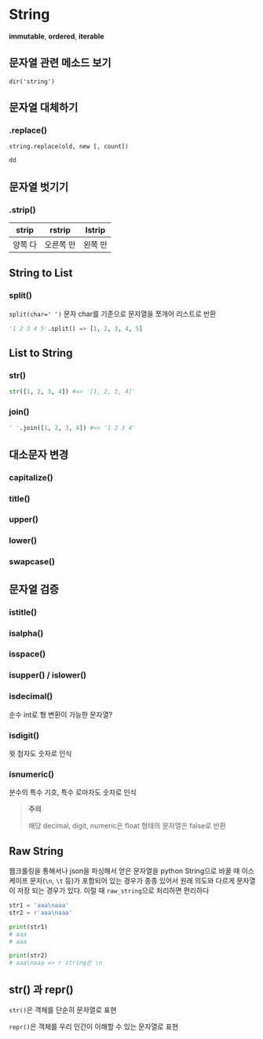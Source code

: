 # String

**immutable**, **ordered**, **iterable**



## 문자열 관련 메소드 보기

`dir('string')`



## 문자열 대체하기



### .replace()

`string.replace(old, new [, count])`



```python
dd
```



## 문자열 벗기기



### .strip()

| strip   | rstrip    | lstrip  |
| ------- | --------- | ------- |
| 양쪽 다 | 오른쪽 만 | 왼쪽 만 |







## String to List

### split()

`split(char=' ')` 문자 char를 기준으로 문자열을 쪼개어 리스트로 반환

```python
'1 2 3 4 5'.split() => [1, 2, 3, 4, 5]
```



## List to String

### str()

```python
str([1, 2, 3, 4]) #=> '[1, 2, 3, 4]'
```



### join()

```python
' '.join([1, 2, 3, 4]) #=> '1 2 3 4'
```



## 대소문자 변경

### capitalize()

### title()

### upper()

### lower()

### swapcase()



## 문자열 검증

### istitle()

### isalpha()

### isspace()

### isupper() / islower()





### isdecimal()

순수 int로 형 변환이 가능한 문자열?

### isdigit()

윗 첨자도 숫자로 인식

### isnumeric()

분수의 특수 기호, 특수 로마자도 숫자로 인식



> **주의**
>
> 해당 decimal, digit, numeric은 float 형태의 문자열은 false로 반환





## Raw String

웹크롤링을 통해서나 json을 파싱해서 얻은 문자열을 python String으로 바꿀 때 이스케이프 문자(`\n`, `\t` 등)가 포함되어 있는 경우가 종종 있어서 원래 의도와 다르게 문자열이 저장 되는 경우가 있다. 이럴 때 `raw_string`으로 처리하면 편리하다

```python
str1 = 'aaa\naaa'
str2 = r'aaa\naaa' 

print(str1)
# aaa
# aaa

print(str2)
# aaa\naaa => r string은 \n 
```



## str() 과 repr()



`str()`은 객체를 단순히 문자열로 표현

`repr()`은 객체를 우리 인간이 이해할 수 있는 문자열로 표현